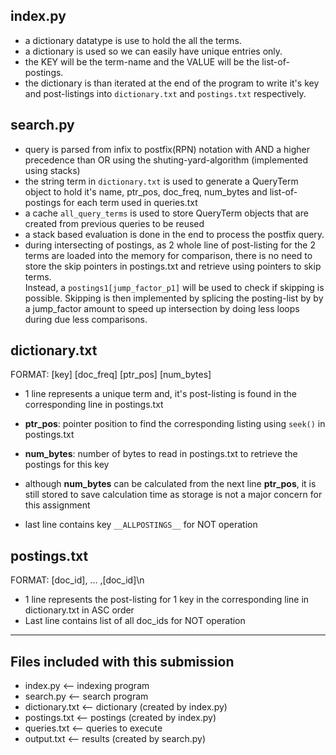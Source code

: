 index.py
---
- a dictionary datatype is use to hold the all the terms.
- a dictionary is used so we can easily have unique entries only.
- the KEY will be the term-name and the VALUE will be the list-of-postings.
- the dictionary is than iterated at the end of the program to write it's key and post-listings into `dictionary.txt` and `postings.txt` respectively.

search.py
---
- query is parsed from infix to postfix(RPN) notation with AND a higher precedence than OR using the shuting-yard-algorithm (implemented using stacks)
- the string term in `dictionary.txt` is used to generate a QueryTerm object to hold it's name, ptr_pos, doc_freq, num_bytes and list-of-postings for each term used in queries.txt
- a cache `all_query_terms` is used to store QueryTerm objects that are created from previous queries to be reused
- a stack based evaluation is done in the end to process the postfix query.
- during intersecting of postings, as 2 whole line of post-listing for the 2 terms are loaded into the memory for comparison, there is no need to store the skip pointers in postings.txt and retrieve using pointers to skip terms.  
Instead, a `postings1[jump_factor_p1]` will be used to check if skipping is possible. Skipping is then implemented by splicing the posting-list by by a jump_factor amount to speed up intersection by doing less loops during due less comparisons.

dictionary.txt
---
FORMAT: 
	[key] [doc_freq] [ptr_pos] [num_bytes]

- 1 line represents a unique term and, it's post-listing is found in the corresponding line in postings.txt

- __ptr_pos__: pointer position to find the corresponding listing using `seek()` in postings.txt
- __num_bytes__: number of bytes to read in postings.txt to retrieve the postings for this key

- although __num_bytes__ can be calculated from the next line __ptr_pos__, it is still stored to save calculation time as storage is not a major concern for this assignment
- last line contains key `__ALLPOSTINGS__` for NOT operation

postings.txt
---
FORMAT:
	[doc_id], ... ,[doc_id]\n

- 1 line represents the post-listing for 1 key in the corresponding line in dictionary.txt in ASC order
- Last line contains list of all doc_ids for NOT operation

---

Files included with this submission
---

- index.py <-- indexing program
- search.py <-- search program
- dictionary.txt <-- dictionary (created by index.py)
- postings.txt <-- postings (created by index.py)
- queries.txt <-- queries to execute
- output.txt <-- results (created by search.py)